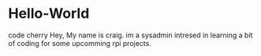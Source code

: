 # Hello-World
code cherry
Hey, My name is craig. im a sysadmin intresed in learning a bit of coding for some upcomming rpi projects.
